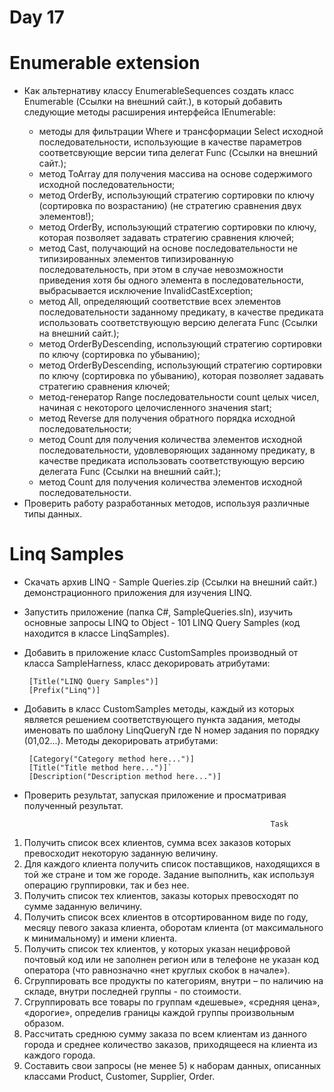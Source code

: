 # Day 17
# Enumerable extension 
 * Как альтернативу классу EnumerableSequences создать класс Enumerable (Ссылки на внешний сайт.), в который добавить следующие методы расширения интерфейса IEnumerable<T>:
   * методы для фильтрации Where и трансформации Select исходной последовательности, использующие в качестве параметров соответсвующие версии типа делегат Func (Ссылки на внешний сайт.);
   * метод ToArray для получения массива на основе содержимого исходной последовательности;
   * метод OrderBy, использующий стратегию сортировки по ключу (сортировка по возрастанию) (не стратегию сравнения двух элементов!); 
   * метод OrderBy, использующий стратегию сортировки по ключу, которая позволяет задавать стратегию сравнения ключей; 
   * метод Cast, получающий на основе последовательности не типизированных элементов типизированную последовательность, при этом в случае невозможности приведения хотя бы одного элемента в последовательности, выбрасывается исключение InvalidCastException;
   * метод All, определяющий соответствие всех элементов последовательности заданному предикату, в качестве предиката использовать соответствующую версию делегата Func (Ссылки на внешний сайт.);
   * метод OrderByDescending, использующий стратегию сортировки по ключу (сортировка по убыванию);
   * метод OrderByDescending, использующий стратегию сортировки по ключу (сортировка по убыванию), которая позволяет задавать стратегию сравнения ключей;
   * метод-генератор Range последовательности count целых чисел, начиная с некоторого целочисленного значения start;
   * метод Reverse для получения обратного порядка исходной последовательности;
   * метод Count для получения количества элементов исходной последовательности, удовлеворяющих заданному предикату, в качестве предиката использовать соответствующую версию делегата Func (Ссылки на внешний сайт.);
   * метод Count для получения количества элементов исходной последовательности.
 * Проверить работу разработанных методов, используя различные типы данных.
# Linq Samples
  * Скачать архив LINQ - Sample Queries.zip (Ссылки на внешний сайт.) демонстрационного приложения для изучения LINQ.
  * Запустить приложение (папка C#, SampleQueries.sln), изучить основные запросы LINQ to Object - 101 LINQ Query Samples (код находится в классе LinqSamples).
  * Добавить в приложение класс CustomSamples производный от класса SampleHarness, класс декорировать атрибутами:
  
         [Title("LINQ Query Samples")]
         [Prefix("Linq")]

  * Добавить в класс CustomSamples методы, каждый из которых является решением соответствующего пункта задания, методы именовать по шаблону LinqQueryN где N номер задания по порядку (01,02...). Методы декорировать атрибутами:

         [Category("Category method here...")]
         [Title("Title method here...")]`
         [Description("Description method here...")]

  * Проверить результат, запуская приложение и просматривая полученный результат.
  
                                                               Task
  1.	Получить список всех клиентов, сумма всех заказов которых превосходит некоторую заданную величину.
  2.	Для каждого клиента получить список поставщиков, находящихся в той же стране и том же городе. Задание выполнить, как используя операцию группировки, так и без нее.
  3.	Получить список тех клиентов, заказы которых превосходят по сумме заданную величину.
  4.	Получить список всех клиентов в отсортированном виде по году, месяцу певого заказа клиента, оборотам клиента (от максимального к минимальному) и имени клиента.
  5.	Получить список тех клиентов, у которых указан нецифровой почтовый код или не заполнен регион или в телефоне не указан код оператора (что равнозначно «нет круглых скобок в начале»).
  6.	Сгруппировать все продукты по категориям, внутри – по наличию на складе, внутри последней группы - по стоимости.
  7.	Сгруппировать все товары по группам «дешевые», «средняя цена», «дорогие», определив границы каждой группы произвольным образом.
  8.	Рассчитать среднюю сумму заказа по всем клиентам из данного города и среднее количество заказов, приходящееся на клиента из каждого города.
  9.	Составить свои запросы (не менее 5) к наборам данных, описанных классами Product, Customer, Supplier, Order.
